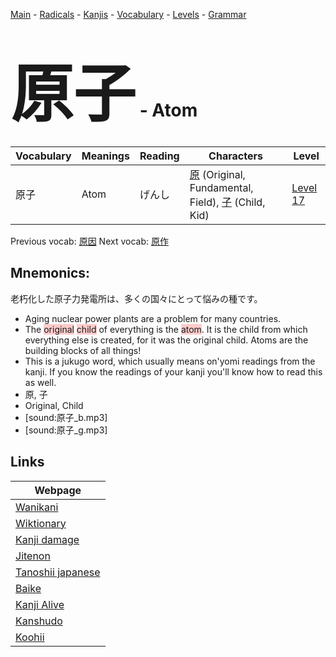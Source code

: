 <style> bigfont {font-size: 100px}</style>
[Main](../README.md) -
[Radicals](../radicals.md) -
[Kanjis](../kanjis.md) -
[Vocabulary](../vocabulary.md) -
[Levels](../levels.md) -
[Grammar](../grammar.md)
# <bigfont> 原子</bigfont> - Atom 

| Vocabulary | Meanings | Reading | Characters | Level |
| --- | --- | --- | --- | --- |
| 原子 | Atom | げんし |  [原](../kanjis/原.md) (Original, Fundamental, Field), [子](../kanjis/子.md) (Child, Kid) | [Level 17](../levels/wk_level17.md) |

Previous vocab: [原因](原因.md) Next vocab: [原作](原作.md) 

## Mnemonics:
老朽化した原子力発電所は、多くの国々にとって悩みの種です。
* Aging nuclear power plants are a problem for many countries.
* The <span style="background-color:#ffcccb"> original</span> <span style="background-color:#ffcccb"> child</span> of everything is the <span style="background-color:#ffcccb"> atom</span>. It is the child from which everything else is created, for it was the original child. Atoms are the building blocks of all things!
* This is a jukugo word, which usually means on'yomi readings from the kanji. If you know the readings of your kanji you'll know how to read this as well.
* 原, 子
* Original, Child
* [sound:原子_b.mp3]
* [sound:原子_g.mp3]


## Links 

| Webpage |
| --- |
| [Wanikani          ](https://www.wanikani.com/kanji/原子) |
| [Wiktionary        ](https://en.wiktionary.org/wiki/原子) |
| [Kanji damage      ](http://www.kanjidamage.com/kanji/search?utf8=✓&q=原子) |
| [Jitenon           ](https://jitenon.com/kanji/原子) |
| [Tanoshii japanese ](https://www.tanoshiijapanese.com/dictionary/kanji.cfm?k=原子) |
| [Baike             ](https://baike.baidu.com/item/原子) |
| [Kanji Alive       ](https://app.kanjialive.com/原子) |
| [Kanshudo          ](https://www.kanshudo.com/searchmn?q=原子) |
| [Koohii            ](https://kanji.koohii.com/study/kanji/原子) |
